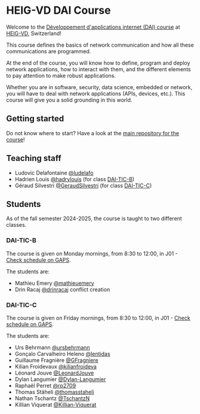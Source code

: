 # HEIG-VD DAI Course

Welcome to the
[Développement d'applications internet (DAI) course](https://gaps.heig-vd.ch/consultation/fiches/uv/uv.php?id=6573)
at [HEIG-VD](https://heig-vd.ch), Switzerland!

This course defines the basics of network communication and how all these
communications are programmed.

At the end of the course, you will know how to define, program and deploy
network applications, how to interact with them, and the different elements to
pay attention to make robust applications.

Whether you are in software, security, data science, embedded or network, you
will have to deal with network applications (APIs, devices, etc.). This course
will give you a solid grounding in this world.

## Getting started

Do not know where to start? Have a look at the
[main repository for the course](https://github.com/heig-vd-dai-course/heig-vd-dai-course)!

## Teaching staff

- Ludovic Delafontaine [@ludelafo](https://github.com/ludelafo/)
- Hadrien Louis [@hadrylouis](https://github.com/hadrylouis) (for class
  [DAI-TIC-B](#dai-tic-b))
- Géraud Silvestri [@GeraudSilvestri](https://github.com/GeraudSilvestri/) (for
  class [DAI-TIC-C](#dai-tic-c))

## Students

As of the fall semester 2024-2025, the course is taught to two different
classes.

### DAI-TIC-B

The course is given on Monday mornings, from 8:30 to 12:00, in J01 -
[Check schedule on GAPS](https://gaps.heig-vd.ch/consultation/horaires/index.php?annee=2024&trimestre=1&type=3&id=49529).

The students are:

<!--
READ ME PLEASE

Add your name in the list in alphabetical order (by last name) in this format:

- First name Last name [@GitHub username](https://github.com/<username>)

It helps us (the teaching staff) searching for someone when grading your work
and answering your questions.
-->

- Mathieu Emery [@mathieuemery](https://github.com/mathieuemery)
- Drin Racaj [@drinracaj](https://github.com/racajdr) conflict creation

### DAI-TIC-C

The course is given on Friday mornings, from 8:30 to 12:00, in J01 -
[Check schedule on GAPS](https://gaps.heig-vd.ch/consultation/horaires/index.php?annee=2024&trimestre=1&type=3&id=49530).

The students are:

<!--
READ ME PLEASE

Add your name in the list in alphabetical order (by last name) in this format:

- First name Last name [@GitHub username](https://github.com/<username>)

It helps us (the teaching staff) searching for someone when grading your work
and answering your questions.
-->

- Urs Behrmann [@ursbehrmann](https://github.com/UBehrmann)
- Gonçalo Carvalheiro Heleno [@lentidas](https://github.com/lentidas)
- Guillaume Fragnière [@GFragniere](https://github.com/GFragniere)
- Kilian Froidevaux [@kilianfroideva](https://github.com/kilianfroideva)
- Léonard Jouve [@LeonardJouve](https://github.com/LeonardJouve)
- Dylan Langumier [@Dylan-Langumier](https://github.com/Dylan-Langumier)
- Raphaël Perret [@rp2709](https://github.com/rp2709)
- Thomas Stäheli [@thomasstaheli](https://github.com/thomasstaheli)
- Nathan Tschantz [@TschantzN](https://github.com/TschantzN)
- Killian Viquerat [@Killian-Viquerat](https://github.com/Killian-Viquerat)
